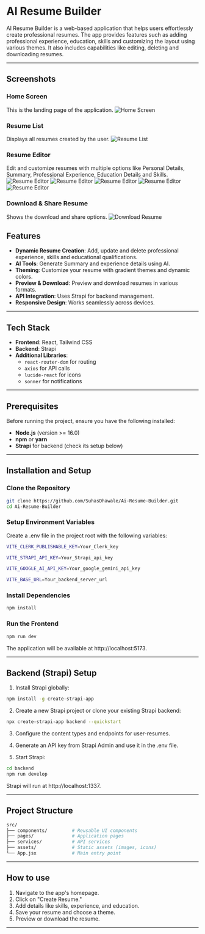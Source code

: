 # AI Resume Builder

AI Resume Builder is a web-based application that helps users effortlessly create professional resumes. The app provides features such as adding professional experience, education, skills and customizing the layout using various themes. It also includes capabilities like editing, deleting and downloading resumes.

---

## Screenshots

### Home Screen
This is the landing page of the application.
![Home Screen](./screenshots/landingScreen.png)

### Resume List
Displays all resumes created by the user.
![Resume List](./screenshots/homeScreen.png)


### Resume Editor
Edit and customize resumes with multiple options like Personal Details, Summary, Professional Experience, Education Details and Skills.
![Resume Editor](./screenshots/personalDetail.png)
![Resume Editor](./screenshots/summary.png)
![Resume Editor](./screenshots/professionalExp.png)
![Resume Editor](./screenshots/education.png)
![Resume Editor](./screenshots/skills.png)

### Download & Share Resume
Shows the download and share options.
![Download Resume](./screenshots/download.png)



## Features

- **Dynamic Resume Creation**: Add, update and delete professional experience, skills and educational qualifications.
- **AI Tools**: Generate Summary and experience details using AI.
- **Theming**: Customize your resume with gradient themes and dynamic colors.
- **Preview & Download**: Preview and download resumes in various formats.
- **API Integration**: Uses Strapi for backend management.
- **Responsive Design**: Works seamlessly across devices.

---

## Tech Stack

- **Frontend**: React, Tailwind CSS
- **Backend**: Strapi
- **Additional Libraries**:
  - `react-router-dom` for routing
  - `axios` for API calls
  - `lucide-react` for icons
  - `sonner` for notifications

---

## Prerequisites

Before running the project, ensure you have the following installed:

- **Node.js** (version >= 16.0)
- **npm** or **yarn**
- **Strapi** for backend (check its setup below)

---

## Installation and Setup

### Clone the Repository

```bash
git clone https://github.com/SuhasDhawale/Ai-Resume-Builder.git
cd Ai-Resume-Builder
```

### Setup Environment Variables

Create a .env file in the project root with the following variables:

```bash
VITE_CLERK_PUBLISHABLE_KEY=Your_Clerk_key

VITE_STRAPI_API_KEY=Your_Strapi_api_key

VITE_GOOGLE_AI_API_KEY=Your_google_gemini_api_key

VITE_BASE_URL=Your_backend_server_url
```

### Install Dependencies

```bash
npm install
```

### Run the Frontend

```bash
npm run dev
```

The application will be available at http://localhost:5173.

---

## Backend (Strapi) Setup

1. Install Strapi globally:

```bash
npm install -g create-strapi-app
```

2. Create a new Strapi project or clone your existing Strapi backend:

```bash
npx create-strapi-app backend --quickstart
```

3. Configure the content types and endpoints for user-resumes.

4. Generate an API key from Strapi Admin and use it in the .env file.

5. Start Strapi:

```bash
cd backend
npm run develop
```

Strapi will run at http://localhost:1337.

---

## Project Structure

```bash
src/
├── components/         # Reusable UI components
├── pages/              # Application pages
├── services/           # API services
├── assets/             # Static assets (images, icons)
└── App.jsx             # Main entry point
```

---
## How to use 

1. Navigate to the app's homepage.
2. Click on "Create Resume."
3. Add details like skills, experience, and education.
4. Save your resume and choose a theme.
5. Preview or download the resume.
---




